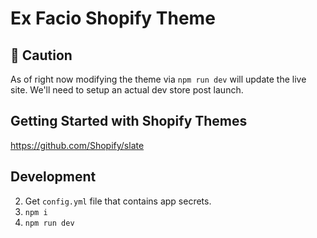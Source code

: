 # Ex Facio Shopify Theme

## 🚨 Caution

As of right now modifying the theme via `npm run dev` will update the live site. We'll need to setup an actual dev store post launch.

## Getting Started with Shopify Themes

https://github.com/Shopify/slate

## Development

2. Get `config.yml` file that contains app secrets.
3. `npm i`
4. `npm run dev`
